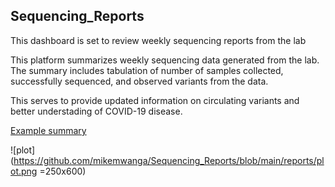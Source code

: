 ## Sequencing_Reports
This dashboard is set to review weekly sequencing reports from the lab


This platform summarizes weekly sequencing data generated from the lab. The summary includes tabulation of number of samples collected, successfully sequenced, and observed variants from the data. 

This serves to provide updated information on circulating variants and better understading of COVID-19 disease.

[Example summary](https://github.com/mikemwanga/Sequencing_Reports/blob/main/reports/Run239_summary.pdf)

![plot](https://github.com/mikemwanga/Sequencing_Reports/blob/main/reports/plot.png =250x600)